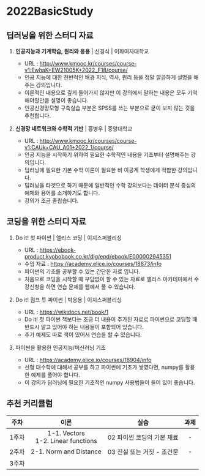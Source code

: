 # 2022BasicStudy
## 딥러닝을 위한 스터디 자료 
1. **인공지능과 기계학습, 원리와 응용** | 신경식 | 이화여자대학교 
    - URL : http://www.kmooc.kr/courses/course-v1:EwhaK+EW21005K+2022_F18/course/
    - 인공 지능에 대한 전반적인 배경 지식, 역사, 원리 등을 정말 깔끔하게 설명을 해주는 강의입니다. 
    - 이론적인 내용으로 깊게 들어가지 않지만 이 강의에서 말하는 내용은 모두 기억해야할만큼 설명이 좋습니다. 
    - 인공신경망모형 구축실습 부분은 SPSS를 쓰는 부분으로 굳이 보지 않는 것을 추천합니다.

2. **신경망 네트워크와 수학적 기반** | 홍병우 | 중앙대학교 
    - URL : http://www.kmooc.kr/courses/course-v1:CAUk+CAU_A01+2022_1/course/
    - 인공 지능을 시작하기 위하여 필요한 수학적인 내용을 기초부터 설명해주는 강의입니다.
    - 딥러닝에 필요한 기본 수학 이론이 필요한 비 이공계 학생에게 적합한 강의입니다. 
    - 딥러닝을 타겟으로 하기 때문에 일반적인 수학 강의보다는 데이터 분석 중심의 예제와 용어를 소개하기도 합니다.   
    - 강의가 조금 졸립습니다.

## 코딩을 위한 스터디 자료
1. Do it! 첫 파이썬 | 앨리스 코딩 | 이지스퍼블리싱
    - URL : https://ebook-product.kyobobook.co.kr/dig/epd/ebook/E000002945351
    - 수업 자료 : https://academy.elice.io/courses/18873/info
    - 파이썬의 기초를 공부할 수 있는 간단한 자료 입니다. 
    - 처음으로 코딩을 시작할 때 부담없이 할 수 있는 자료로 앨리스 아카데미에서 수강신청을 하면 연습 문제를 웹에서 풀 수 있습니다.

2. Do it! 점프 투 파이썬 | 박응용 | 이지스퍼블리싱 
    - URL : https://wikidocs.net/book/1
    - Do it! 첫 파이썬 책보다는 조금 더 내용이 추가된 자료로 파이썬으로 코딩할 때 반드시 알고 있어야 하는 내용들이 포함되어 있습니다. 
    - 추가 예제도 따로 책이 있어서 연습을 할 수 있습니다. 

3. 파이썬을 활용한 인공지능/머신러닝 기초
    - URL : https://academy.elice.io/courses/18904/info
    - 선형 대수학에 대해서 공부를 하고 파이썬에 기초가 쌓였다면, numpy를 활용한 예제를 풀어야 합니다. 
    - 이 강의가 딥러닝에 필요한 기초적인 numpy 사용법들이 들어 있어 좋습니다. 

## 추천 커리큘럼 
|주차|이론|실습|과제|
:---:|:---:|:---:|:---:|
|1주차|1-1. Vectors<br>1-2. Linear functions|02 파이썬 코딩의 기본 재료|-|
|2주차|2-1. Norm and Distance|03 진실 또는 거짓 - 조건문|-|
|3주차|
